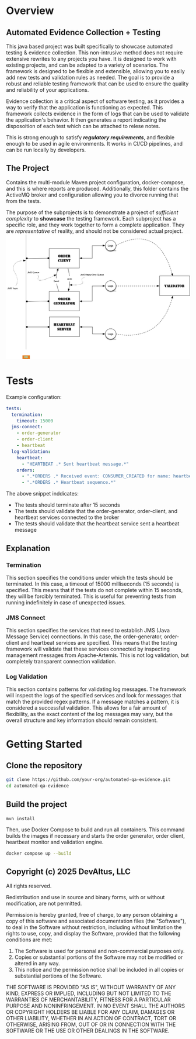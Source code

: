 # Overview

## Automated Evidence Collection + Testing

This java based project was built specifically to showcase automated testing & evidence collection. This non-intrusive method does not require extensive rewrites to any projects you have.
It is designed to work with existing projects, and can be adapted to a variety of scenarios.
The framework is designed to be flexible and extensible, allowing you to easily add new tests and validation rules as needed. The goal is to provide a robust and reliable testing framework that can be used to ensure the quality and reliability of your applications.

Evidence collection is a critical aspect of software testing, as it provides a way to verify that the application is functioning as expected. This framework collects evidence in the form of logs that can be used to validate the application's behavior. It then generates a report indicating the disposoition of each test which can be attached to relese notes. 

This is strong enough to satisfy **_regulatory requirements_**, and flexible enough to be used in agile environments. It works in CI/CD pipelines, and can be run locally by developers.




## The Project
Contains the multi-module Maven project configuration, docker-compose, and this is where reports are produced. Additionally, this folder contains the ActiveMQ broker and configuration
allowing you to divorce running that from the tests.


The purpose of the subprojects is to demonstrate a project of *sufficient complexity* to **showcase** the testing framework. Each subproject has a specific role, and they work together to form a complete application. They are *representative* of reality, and should not be considered actual project.
![Project Structure](docs/architecture.png)



# Tests
Example configuration:

```yaml
tests:
  termination:
    timeout: 15000
  jms-connect:
    - order-generator
    - order-client
    - heartbeat
  log-validation:
    heartbeat:
      - "HEARTBEAT .* Sent heartbeat message.*"
    orders:
      - ".*ORDERS .* Received event: CONSUMER_CREATED for name: heartbeat.*"
      - ".*ORDERS .* Heartbeat sequence.*"
```


The above snippet inddicates:
  *  The tests should terminate after 15 seconds 
  * The tests should validate that the order-generator, order-client, and heartbeat services connected to the broker
  * The tests should validate that the heartbeat service sent a heartbeat message
  
## Explanation
### Termination
This section specifies the conditions under which the tests should be terminated. In this case, a timeout of 15000 milliseconds (15 seconds) is specified. This means that if the tests do not complete within 15 seconds, they will be forcibly terminated. This is useful for preventing tests from running indefinitely in case of unexpected issues.

### JMS Connect
This section specifies the services that need to establish JMS (Java Message Service) connections. In this case, the order-generator, order-client and heartbeat services are specified. This means that the testing framework will validate that these services connected by inspecting management messages from Apache-Artemis. This is not log validation, but completely transparent connection validation.

### Log Validation
This section contains patterns for validating log messages. The framework will inspect the logs of the specified services and look for messages that match the provided regex patterns. If a message matches a pattern, it is considered a successful validation. This allows for a fair amount of flexibility, as the exact content of the log messages may vary, but the overall structure and key information should remain consistent.



# Getting Started
## Clone the repository
```bash
git clone https://github.com/your‑org/automated‑qa‑evidence.git
cd automated‑qa‑evidence
```

## Build the project
```mvn install```

Then, use Docker Compose to build and run all containers. This command builds the images if necessary and starts the order generator, order client, heartbeat monitor and validation engine.

```bash
docker compose up --build
```


## Copyright (c) 2025 DevAltus, LLC

All rights reserved.

Redistribution and use in source and binary forms, with or without modification, are not permitted.

Permission is hereby granted, free of charge, to any person obtaining a copy of this software and associated documentation files (the "Software"), to deal in the Software without restriction,
including without limitation the rights to use, copy, and display the Software, provided that the following conditions are met:

1. The Software is used for personal and non-commercial purposes only.
2. Copies or substantial portions of the Software may not be modified or altered in any way.
3. This notice and the permission notice shall be included in all copies or substantial portions of the Software.

THE SOFTWARE IS PROVIDED "AS IS", WITHOUT WARRANTY OF ANY KIND, EXPRESS OR IMPLIED, INCLUDING BUT NOT LIMITED TO THE WARRANTIES OF MERCHANTABILITY, FITNESS FOR A PARTICULAR PURPOSE AND
NONINFRINGEMENT. IN NO EVENT SHALL THE AUTHORS OR COPYRIGHT HOLDERS BE LIABLE FOR ANY CLAIM, DAMAGES OR OTHER LIABILITY, WHETHER IN AN ACTION OF CONTRACT, TORT OR OTHERWISE, ARISING FROM, OUT OF OR IN
CONNECTION WITH THE SOFTWARE OR THE USE OR OTHER DEALINGS IN THE SOFTWARE.

